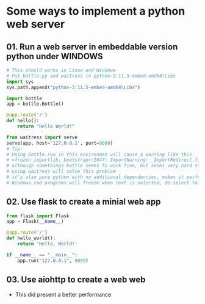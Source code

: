 # Some ways to implement a python web server

## 01. Run a web server in embeddable version python under WINDOWS

```python
# This should works in Linux and Windows
# Put bottle.py and waitress in python-3.11.5-embed-amd64\Libs
import sys
sys.path.append("python-3.11.5-embed-amd64\Libs")

import bottle
app = bottle.Bottle()

@app.route('/')
def hello():
    return "Hello World!"

from waitress import serve
serve(app, host='127.0.0.1', port=8080)
# Tip:
# Using bottle.run in this environmen will cause a warning like this
# <frozen importlib._bootstrap>:1047: ImportWarning: _ImportRedirect.find_spec() not found; falling back to find_module()
# although somethings bottle seems to work fine, but seems very hard to terminate the web server, this might be a problem
# using waitress will solve this problem
# it's also pure python with no additional dependencies, makes it perfect for embed python in windows
# Windows cmd programs will freeze when text is selected, de-select to restore, whis is expected
```

## 02. Use flask to create a minial web app

```python
from flask import Flask
app = Flask(__name__)

@app.route('/')
def hello_world():
    return 'Hello, World!'

if __name__ == "__main__":
    app.run("127.0.0.1", 9099)
```
## 03. Use aiohttp to create a web web

* This did present a better performance
